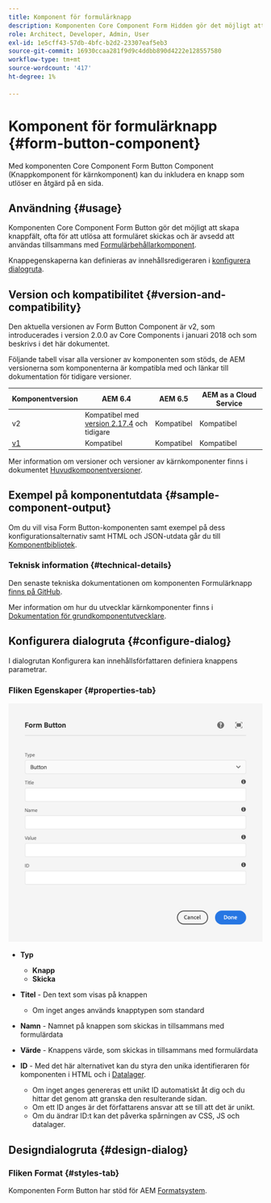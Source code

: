 ```yaml
---
title: Komponent för formulärknapp
description: Komponenten Core Component Form Hidden gör det möjligt att inkludera ett dolt fält i ett formulär.
role: Architect, Developer, Admin, User
exl-id: 1e5cff43-57db-4bfc-b2d2-23307eaf5eb3
source-git-commit: 16930ccaa281f9d9c4ddbb890d4222e128557580
workflow-type: tm+mt
source-wordcount: '417'
ht-degree: 1%

---
```


# Komponent för formulärknapp {#form-button-component}

Med komponenten Core Component Form Button Component (Knappkomponent för kärnkomponent) kan du inkludera en knapp som utlöser en åtgärd på en sida.

## Användning {#usage}

Komponenten Core Component Form Button gör det möjligt att skapa knappfält, ofta för att utlösa att formuläret skickas och är avsedd att användas tillsammans med [Formulärbehållarkomponent](form-container.md).

Knappegenskaperna kan definieras av innehållsredigeraren i [konfigurera dialogruta](#configure-dialog).

## Version och kompatibilitet {#version-and-compatibility}

Den aktuella versionen av Form Button Component är v2, som introducerades i version 2.0.0 av Core Components i januari 2018 och som beskrivs i det här dokumentet.

Följande tabell visar alla versioner av komponenten som stöds, de AEM versionerna som komponenterna är kompatibla med och länkar till dokumentation för tidigare versioner.

| Komponentversion | AEM 6.4 | AEM 6.5 | AEM as a Cloud Service |
|--- |--- |--- |---|
| v2 | Kompatibel med<br>[version 2.17.4](/help/versions.md) och tidigare | Kompatibel | Kompatibel |
| [v1](/help/components/v1/form-button-v1.md) | Kompatibel | Kompatibel | Kompatibel |

Mer information om versioner och versioner av kärnkomponenter finns i dokumentet [Huvudkomponentversioner](/help/versions.md).

## Exempel på komponentutdata {#sample-component-output}

Om du vill visa Form Button-komponenten samt exempel på dess konfigurationsalternativ samt HTML och JSON-utdata går du till [Komponentbibliotek](https://adobe.com/go/aem_cmp_library_form_button).

### Teknisk information {#technical-details}

Den senaste tekniska dokumentationen om komponenten Formulärknapp [finns på GitHub](https://adobe.com/go/aem_cmp_tech_form_button_v2).

Mer information om hur du utvecklar kärnkomponenter finns i [Dokumentation för grundkomponentutvecklare](/help/developing/overview.md).

## Konfigurera dialogruta {#configure-dialog}

I dialogrutan Konfigurera kan innehållsförfattaren definiera knappens parametrar.

### Fliken Egenskaper {#properties-tab}

![Formulärknappskomponentens redigeringsdialogruta](/help/assets/form-button-edit.png)

* **Typ**

   * **Knapp**
   * **Skicka**

* **Titel** - Den text som visas på knappen

   * Om inget anges används knapptypen som standard

* **Namn** - Namnet på knappen som skickas in tillsammans med formulärdata
* **Värde** - Knappens värde, som skickas in tillsammans med formulärdata

* **ID** - Med det här alternativet kan du styra den unika identifieraren för komponenten i HTML och i [Datalager](/help/developing/data-layer/overview.md).
   * Om inget anges genereras ett unikt ID automatiskt åt dig och du hittar det genom att granska den resulterande sidan.
   * Om ett ID anges är det författarens ansvar att se till att det är unikt.
   * Om du ändrar ID:t kan det påverka spårningen av CSS, JS och datalager.

## Designdialogruta {#design-dialog}

### Fliken Format {#styles-tab}

Komponenten Form Button har stöd för AEM [Formatsystem](/help/get-started/authoring.md#component-styling).
